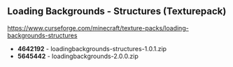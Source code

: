 ## Loading Backgrounds - Structures (Texturepack)
https://www.curseforge.com/minecraft/texture-packs/loading-backgrounds-structures

- **4642192** - loadingbackgrounds-structures-1.0.1.zip
- **5645442** - loadingbackgrounds-2.0.0.zip
